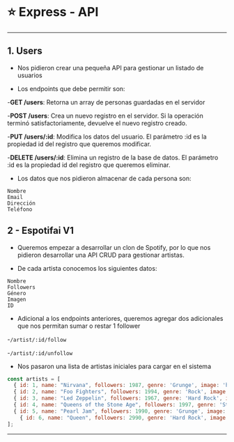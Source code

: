 # :star: Express - API

---

## 1. Users

- Nos pidieron crear una pequeña API para gestionar un listado de usuarios

- Los endpoints que debe permitir son:

-**GET /users**: Retorna un array de personas guardadas en el servidor

-**POST /users**: Crea un nuevo registro en el servidor. Si la operación terminó satisfactoriamente, devuelve el nuevo registro creado.

-**PUT /users/:id**: Modifica los datos del usuario. El parámetro :id es la propiedad id del registro que queremos modificar.

-**DELETE /users/:id**: Elimina un registro de la base de datos. El parámetro :id es la propiedad id del registro que queremos eliminar.

- Los datos que nos pidieron almacenar de cada persona son:
```
Nombre
Email
Dirección
Teléfono
```

##  2 - Espotifai V1

- Queremos empezar a desarrollar un clon de Spotify, por lo que nos pidieron desarrollar una API CRUD para gestionar artistas.

- De cada artista conocemos los siguientes datos:
```
Nombre
Followers
Género
Imagen
ID
```

- Adicional a los endpoints anteriores, queremos agregar dos adicionales que nos permitan sumar o restar 1 follower

-```/artist/:id/follow```

-```/artist/:id/unfollow```

- Nos pasaron una lista de artistas iniciales para cargar en el sistema
```JavaScript
const artists = [
  { id: 1, name: "Nirvana", followers: 1987, genre: 'Grunge', image: 'https://picsum.photos/200?v=1' },
  { id: 2, name: "Foo Fighters", followers: 1994, genre: 'Rock', image: 'https://picsum.photos/200?v=2' },
  { id: 3, name: "Led Zeppelin", followers: 1967, genre: 'Hard Rock', image: 'https://picsum.photos/200?v=3' },
  { id: 4, name: "Queens of the Stone Age", followers: 1997, genre: 'Stoner', image: 'https://picsum.photos/200?v=4' },
  { id: 5, name: "Pearl Jam", followers: 1990, genre: 'Grunge', image: 'https://picsum.photos/200?v=5' },
    { id: 6, name: "Queen", followers: 2990, genre: 'Hard Rock', image: 'https://picsum.photos/200?v=6' },
];
```

---

